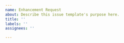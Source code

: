 ```yaml
---
name: Enhancement Request
about: Describe this issue template's purpose here.
title: ''
labels: ''
assignees: ''

---
```



